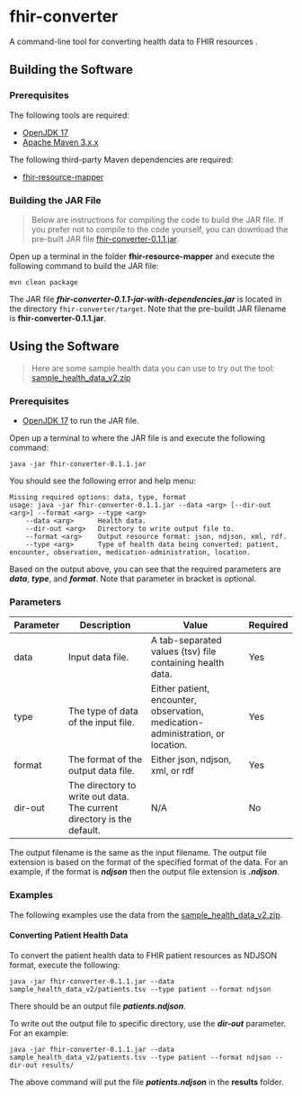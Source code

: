 # fhir-converter
A command-line tool for converting health data to FHIR resources .

## Building the Software

### Prerequisites

The following tools are required:

- [OpenJDK 17](https://docs.microsoft.com/en-us/java/openjdk/download)
- [Apache Maven 3.x.x](https://maven.apache.org/download.cgi)

The following third-party Maven dependencies are required:

- [fhir-resource-mapper](https://github.com/kvb2univpitt/fhir-resource-mapper)

### Building the JAR File

> Below are instructions for compiling the code to build the JAR file.  If you prefer not to compile to the code yourself, you can download the pre-built JAR file [fhir-converter-0.1.1.jar](https://pitt-dbmi.s3.amazonaws.com/tools/fhir/fhir-converter-0.1.1.jar).

Open up a terminal in the folder **fhir-resource-mapper** and execute the following command to build the JAR file:

```
mvn clean package
```

The JAR file ***fhir-converter-0.1.1-jar-with-dependencies.jar*** is located in the directory ```fhir-converter/target```.  Note that the pre-buildt JAR filename is **fhir-converter-0.1.1.jar**.

## Using the Software

> Here are some sample health data you can use to try out the tool: [sample_health_data_v2.zip](https://pitt-dbmi.s3.amazonaws.com/tools/fhir/sample_health_data_v2.zip)

### Prerequisites

- [OpenJDK 17](https://docs.microsoft.com/en-us/java/openjdk/download) to run the JAR file.

Open up a terminal to where the JAR file is and execute the following command:

```
java -jar fhir-converter-0.1.1.jar
```

You should see the following error and help menu:

```
Missing required options: data, type, format
usage: java -jar fhir-converter-0.1.1.jar --data <arg> [--dir-out <arg>] --format <arg> --type <arg>
    --data <arg>      Health data.
    --dir-out <arg>   Directory to write output file to.
    --format <arg>    Output resource format: json, ndjson, xml, rdf.
    --type <arg>      Type of health data being converted: patient, encounter, observation, medication-administration, location.
```

Based on the output above, you can see that the required parameters are ***data***, ***type***, and ***format***.  Note that parameter in bracket is optional.

### Parameters

| Parameter | Description                                                             | Value                                                                           | Required |
|-----------|-------------------------------------------------------------------------|---------------------------------------------------------------------------------|----------|
| data      | Input data file.                                                        | A tab-separated values (tsv) file containing health data.                       | Yes      |
| type      | The type of data of the input file.                                     | Either patient, encounter, observation, medication-administration, or location. | Yes      |
| format    | The format of the output data file.                                     | Either json, ndjson, xml, or rdf                                                | Yes      |
| dir-out   | The directory to write out data.  The current directory is the default. | N/A                                                                             | No       |

The output filename is the same as the input filename. The output file extension is based on the format of the specified format of the data.  For an example, if the format is ***ndjson*** then the output file extension is ***.ndjson***. 

### Examples

The following examples use the data from the [sample_health_data_v2.zip](https://pitt-dbmi.s3.amazonaws.com/tools/fhir/sample_health_data_v2.zip).

#### Converting Patient Health Data

To convert the patient health data to FHIR patient resources as NDJSON format, execute the following:

```
java -jar fhir-converter-0.1.1.jar --data sample_health_data_v2/patients.tsv --type patient --format ndjson
```

There should be an output file ***patients.ndjson***.

To write out the output file to specific directory, use the ***dir-out*** parameter.  For an example:

```
java -jar fhir-converter-0.1.1.jar --data sample_health_data_v2/patients.tsv --type patient --format ndjson --dir-out results/
```

The above command will put the file ***patients.ndjson*** in the **results** folder.
